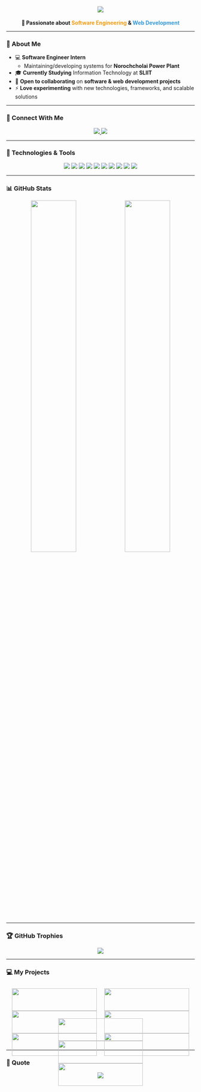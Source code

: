 <h1 align="center">
  <img src="https://readme-typing-svg.demolab.com?font=Fira+Code&size=32&pause=1000&color=F7F7F7&background=FF573300&center=true&vCenter=true&width=435&lines=Dinil+Dulneth">
</h1>

<p align="center">
  <strong>🚀 Passionate about <span style="color:#f39c12">Software Engineering</span> & <span style="color:#3498db">Web Development</span></strong>
</p>

---

### 🌱 About Me  
- 💻 **Software Engineer Intern**  
  - Maintaining/developing systems for **Norochcholai Power Plant**  
- 🎓 **Currently Studying** Information Technology at **SLIIT**  
- 💞 **Open to collaborating** on **software & web development projects**  
- ⚡ **Love experimenting** with new technologies, frameworks, and scalable solutions  

---

### 💌 Connect With Me  
<p align="center">
  <a href="mailto:dinildulneth123@gmail.com">
    <img src="https://img.shields.io/badge/Email-dinildulneth123%40gmail.com-red?style=for-the-badge&logo=gmail">
  </a>
  <a href="https://www.linkedin.com/in/dinil-dulneth-liyanaarachchi">
    <img src="https://img.shields.io/badge/LinkedIn-Dinil%20Dulneth-blue?style=for-the-badge&logo=linkedin">
  </a>
</p>

---

### 🚀 Technologies & Tools  
<p align="center">
  <img src="https://img.shields.io/badge/-JavaScript-F7DF1E?style=for-the-badge&logo=javascript&logoColor=black">
  <img src="https://img.shields.io/badge/-React-61DAFB?style=for-the-badge&logo=react&logoColor=black">
  <img src="https://img.shields.io/badge/-Node.js-339933?style=for-the-badge&logo=node.js&logoColor=white">
  <img src="https://img.shields.io/badge/-.NET-512BD4?style=for-the-badge&logo=dotnet&logoColor=white">
  <img src="https://img.shields.io/badge/-C++-00599C?style=for-the-badge&logo=c%2B%2B&logoColor=white">
  <img src="https://img.shields.io/badge/-C%23-239120?style=for-the-badge&logo=c-sharp&logoColor=white">
  <img src="https://img.shields.io/badge/-Java-007396?style=for-the-badge&logo=java&logoColor=white">
  <img src="https://img.shields.io/badge/-PHP-777BB4?style=for-the-badge&logo=php&logoColor=white">
  <img src="https://img.shields.io/badge/-MongoDB-47A248?style=for-the-badge&logo=mongodb&logoColor=white">
  <img src="https://img.shields.io/badge/-MySQL-4479A1?style=for-the-badge&logo=mysql&logoColor=white">
</p>

---

### 📊 GitHub Stats  
<p align="center">
  <img src="https://github-readme-stats.vercel.app/api?username=DinilDulneth&show_icons=true&theme=radical" width="49%">
  <img src="https://github-readme-streak-stats.herokuapp.com/?user=DinilDulneth&theme=radical" width="49%">
</p>

---

### 🏆 GitHub Trophies
<p align="center">
  <img src="https://github-profile-trophy.vercel.app/?username=DinilDulneth&theme=radical&no-frame=true&margin-w=15&margin-h=15">
</p>

---

### 💻 My Projects
<div style="display: flex; flex-wrap: wrap; justify-content: center;">
  <div style="flex: 0 0 45%; margin: 10px; width="70%">
    <a href="https://github.com/DinilDulneth/workForceManagementSystem.git">
      <img src="https://github-readme-stats.vercel.app/api/pin/?username=DinilDulneth&repo=workForceManagementSystem&theme=radical" width="100%">
      <br>
      <img src="https://source.unsplash.com/400x200/?technology,teamwork" width="100%">
      <br>
      <img src="https://media.giphy.com/media/QTfX9Ejfra3ZmNxh6B/giphy.gif" width="100%">
    </a>
  </div>
  <div style="flex: 0 0 45%; margin: 10px; width="70%">
    <a href="https://github.com/DinilDulneth/LearnHereExampleOutput.git">
      <img src="https://github-readme-stats.vercel.app/api/pin/?username=DinilDulneth&repo=LearnHereExampleOutput&theme=radical" width="100%">
      <br>
      <img src="https://source.unsplash.com/400x200/?education,learning" width="100%">
      <br>
      <img src="https://media.giphy.com/media/l2JJKs3I69qfaQleE/giphy.gif" width="100%">
    </a>
  </div>
  <div style="flex: 0 0 45%; margin: 10px; width="70%">
    <a href="https://github.com/DinilDulneth/JAVA_Food_Ordering_system.git">
      <img src="https://github-readme-stats.vercel.app/api/pin/?username=DinilDulneth&repo=JAVA_Food_Ordering_system&theme=radical" width="100%">
      <br>
      <img src="https://source.unsplash.com/400x200/?food,delivery" width="100%">
      <br>
      <img src="https://media.giphy.com/media/3o7aD2saalBwwftBIY/giphy.gif" width="100%">
    </a>
  </div>
</div>

---

### 💬 Quote
<p align="center">
  <img src="https://readme-typing-svg.demolab.com?font=Fira+Code&weight=500&size=24&pause=1000&color=F7F7F7&background=FF573300&vCenter=true&width=435&lines=Code%2C+create%2C+innovate+%E2%80%93+always+learning%2C+always+growing.">
</p>
